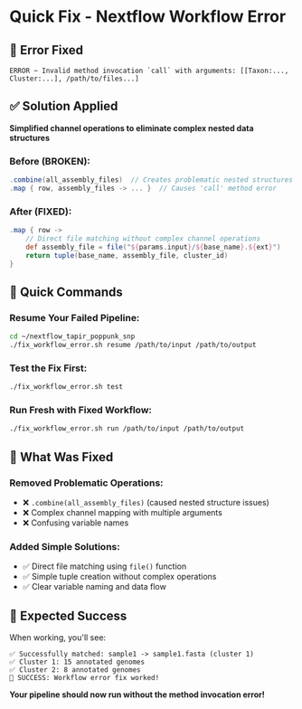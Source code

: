 # Quick Fix - Nextflow Workflow Error

## 🚨 Error Fixed
```
ERROR ~ Invalid method invocation `call` with arguments: [[Taxon:..., Cluster:...], /path/to/files...]
```

## ✅ Solution Applied
**Simplified channel operations to eliminate complex nested data structures**

### Before (BROKEN):
```groovy
.combine(all_assembly_files)  // Creates problematic nested structures
.map { row, assembly_files -> ... }  // Causes 'call' method error
```

### After (FIXED):
```groovy
.map { row -> 
    // Direct file matching without complex channel operations
    def assembly_file = file("${params.input}/${base_name}.${ext}")
    return tuple(base_name, assembly_file, cluster_id)
}
```

## 🚀 Quick Commands

### Resume Your Failed Pipeline:
```bash
cd ~/nextflow_tapir_poppunk_snp
./fix_workflow_error.sh resume /path/to/input /path/to/output
```

### Test the Fix First:
```bash
./fix_workflow_error.sh test
```

### Run Fresh with Fixed Workflow:
```bash
./fix_workflow_error.sh run /path/to/input /path/to/output
```

## 🔧 What Was Fixed

### Removed Problematic Operations:
- ❌ `.combine(all_assembly_files)` (caused nested structure issues)
- ❌ Complex channel mapping with multiple arguments
- ❌ Confusing variable names

### Added Simple Solutions:
- ✅ Direct file matching using `file()` function
- ✅ Simple tuple creation without complex operations
- ✅ Clear variable naming and data flow

## 🎯 Expected Success

When working, you'll see:
```
✅ Successfully matched: sample1 -> sample1.fasta (cluster 1)
✅ Cluster 1: 15 annotated genomes
✅ Cluster 2: 8 annotated genomes
🎉 SUCCESS: Workflow error fix worked!
```

**Your pipeline should now run without the method invocation error!**